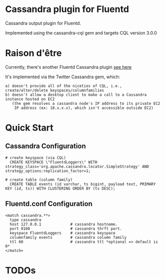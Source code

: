 # Cassandra plugin for Fluentd

Cassandra output plugin for Fluentd.

Implemented using the cassandra-cql gem and targets CQL version 3.0.0

# Raison d'être
Currently, there's another Fluentd Cassandra plugin [see
here](https://github.com/tomitakazutaka/fluent-plugin-cassandra)

It's implemented via the Twitter Cassandra gem, which:

    a) doesn't provide all of the niceties of CQL, i.e., create/alter/delete keyspaces/columnfamilies
    b) doesn't allow a desktop client to make a call to a Cassandra instance hosted on EC2
       (the gem resolves a cassandra node's IP address to its private EC2
        IP address (ex: 10.x.x.x), which isn't accessible outside EC2)

# Quick Start

## Cassandra Configuration
    # create keyspace (via CQL)
      CREATE KEYSPACE \"FluentdLoggers\" WITH strategy_class='org.apache.cassandra.locator.SimpleStrategy' AND strategy_options:replication_factor=1;

    # create table (column family)
      CREATE TABLE events (id varchar, ts bigint, payload text, PRIMARY KEY (id, ts)) WITH CLUSTERING ORDER BY (ts DESC);
      

## Fluentd.conf Configuration
    <match cassandra.**>
      type cassandra
      host 127.0.0.1             # cassandra hostname.
      port 9160                  # cassandra thrft port.
      keyspace FluentdLoggers    # cassandra keyspace
      columnfamily events        # cassandra column family
      ttl 60                     # cassandra ttl *optional => default is 0*
    </match>

# TODOs
